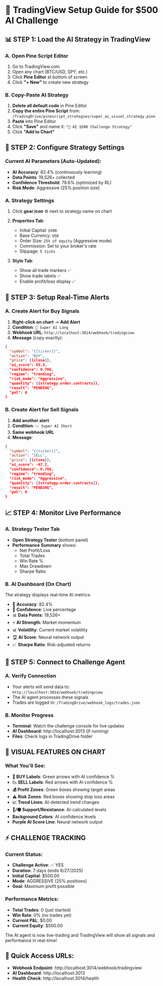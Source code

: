# 🎯 TradingView Setup Guide for $500 AI Challenge

## 📊 STEP 1: Load the AI Strategy in TradingView

### A. Open Pine Script Editor
1. Go to TradingView.com
2. Open any chart (BTC/USD, SPY, etc.)
3. Click **Pine Editor** at bottom of screen
4. Click **"+ New"** to create new strategy

### B. Copy-Paste AI Strategy
1. **Delete all default code** in Pine Editor
2. **Copy the entire Pine Script** from: `/TradingDrive/pinescript_strategies/super_ai_visual_strategy.pine`
3. **Paste** into Pine Editor
4. Click **"Save"** and name it: `"🚀 AI $500 Challenge Strategy"`
5. Click **"Add to Chart"**

## 🎯 STEP 2: Configure Strategy Settings

### Current AI Parameters (Auto-Updated):
- **AI Accuracy**: 82.4% (continuously learning)
- **Data Points**: 19,526+ collected
- **Confidence Threshold**: 78.6% (optimized by RL)
- **Risk Mode**: Aggressive (25% position size)

### A. Strategy Settings
1. Click **gear icon** ⚙️ next to strategy name on chart
2. **Properties Tab**:
   - Initial Capital: `$500`
   - Base Currency: `USD`
   - Order Size: `25% of equity` (Aggressive mode)
   - Commission: Set to your broker's rate
   - Slippage: `5 ticks`

3. **Style Tab**:
   - Show all trade markers ✅
   - Show trade labels ✅
   - Enable profit/loss display ✅

## 🚨 STEP 3: Setup Real-Time Alerts

### A. Create Alert for Buy Signals
1. **Right-click on chart** → **Add Alert**
2. **Condition**: `🚀 Super AI Long`
3. **Webhook URL**: `http://localhost:3014/webhook/tradingview`
4. **Message** (copy exactly):
```json
{
  "symbol": "{{ticker}}",
  "action": "BUY",
  "price": {{close}},
  "ai_score": 85.3,
  "confidence": 0.786,
  "regime": "trending",
  "risk_mode": "Aggressive",
  "quantity": {{strategy.order.contracts}},
  "result": "PENDING",
  "pnl": 0
}
```

### B. Create Alert for Sell Signals
1. **Add another alert**
2. **Condition**: `📉 Super AI Short`
3. **Same webhook URL**
4. **Message**:
```json
{
  "symbol": "{{ticker}}",
  "action": "SELL",
  "price": {{close}},
  "ai_score": -67.2,
  "confidence": 0.786,
  "regime": "trending",
  "risk_mode": "Aggressive",
  "quantity": {{strategy.order.contracts}},
  "result": "PENDING",
  "pnl": 0
}
```

## 📈 STEP 4: Monitor Live Performance

### A. Strategy Tester Tab
- **Open Strategy Tester** (bottom panel)
- **Performance Summary** shows:
  - Net Profit/Loss
  - Total Trades
  - Win Rate %
  - Max Drawdown
  - Sharpe Ratio

### B. AI Dashboard (On Chart)
The strategy displays real-time AI metrics:
- 🧠 **Accuracy**: 82.4%
- 🎯 **Confidence**: Live percentage
- 📊 **Data Points**: 19,526+
- ⚡ **AI Strength**: Market momentum
- 📊 **Volatility**: Current market volatility
- 🏆 **AI Score**: Neural network output
- 📈 **Sharpe Ratio**: Risk-adjusted returns

## 🔄 STEP 5: Connect to Challenge Agent

### A. Verify Connection
- Your alerts will send data to: `http://localhost:3014/webhook/tradingview`
- The AI agent processes these signals
- Trades are logged in: `/TradingDrive/webhook_logs/trades.json`

### B. Monitor Progress
- **Terminal**: Watch the challenge console for live updates
- **AI Dashboard**: http://localhost:3013 (if running)
- **Files**: Check logs in TradingDrive folder

## 🎨 VISUAL FEATURES ON CHART

### What You'll See:
- **🚀 BUY Labels**: Green arrows with AI confidence %
- **📉 SELL Labels**: Red arrows with AI confidence %
- **💰 Profit Zones**: Green boxes showing target areas
- **⚠️ Risk Zones**: Red boxes showing stop loss areas
- **📈 Trend Lines**: AI-detected trend changes
- **🔴/🟢 Support/Resistance**: AI-calculated levels
- **Background Colors**: AI confidence levels
- **Purple AI Score Line**: Neural network output

## ⚡ CHALLENGE TRACKING

### Current Status:
- **Challenge Active**: ✅ YES
- **Duration**: 7 days (ends 6/27/2025)
- **Initial Capital**: $500.00
- **Mode**: AGGRESSIVE (25% positions)
- **Goal**: Maximum profit possible

### Performance Metrics:
- **Total Trades**: 0 (just started)
- **Win Rate**: 0% (no trades yet)
- **Current P&L**: $0.00
- **Current Equity**: $500.00

The AI agent is now live-trading and TradingView will show all signals and performance in real-time!

## 📱 Quick Access URLs:
- **Webhook Endpoint**: http://localhost:3014/webhook/tradingview
- **AI Dashboard**: http://localhost:3013
- **Health Check**: http://localhost:3014/health